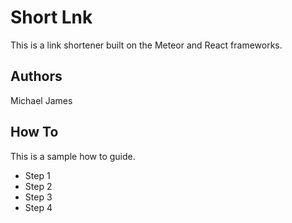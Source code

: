 # Short Lnk

This is a link shortener built on the Meteor and React frameworks.

## Authors

Michael James

## How To

This is a sample how to guide.

- Step 1
- Step 2
- Step 3
- Step 4
